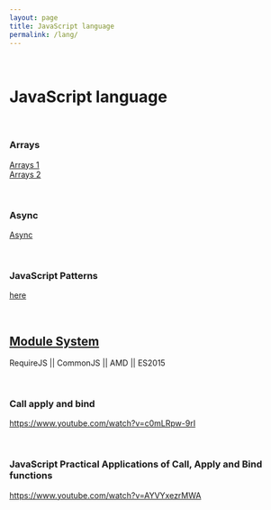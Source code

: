 ```yaml
---
layout: page
title: JavaScript language
permalink: /lang/
---
```


<br/>

# JavaScript language

<br/>

### Arrays

<a href="/lang/arrays/1/">Arrays 1</a>  
<a href="/lang/arrays/2/">Arrays 2</a>


<br/>

### Async

<a href="/lang/async/">Async</a>


<br/>

### JavaScript Patterns

<a href="https://github.com/webmakaka/javascript-patterns">here</a>



<br/>

## <a href="/module-system/">Module System</a>

RequireJS || CommonJS || AMD || ES2015

<br/>

### Call apply and bind

https://www.youtube.com/watch?v=c0mLRpw-9rI

<br/>

### JavaScript Practical Applications of Call, Apply and Bind functions

https://www.youtube.com/watch?v=AYVYxezrMWA

